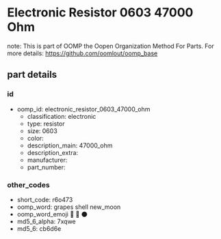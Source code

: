 # Electronic Resistor 0603 47000 Ohm  

note: This is part of OOMP the Oopen Organization Method For Parts. For more details: https://github.com/oomlout/oomp_base

##  part details





### id
* oomp_id: electronic_resistor_0603_47000_ohm
  * classification: electronic
  * type: resistor
  * size: 0603
  * color: 
  * description_main: 47000_ohm
  * description_extra: 
  * manufacturer: 
  * part_number: 

### other_codes
* short_code: r6o473
* oomp_word: grapes shell new_moon
* oomp_word_emoji :grapes: :shell: :new_moon:
* md5_6_alpha: 7xqwe
* md5_6: cb6d6e